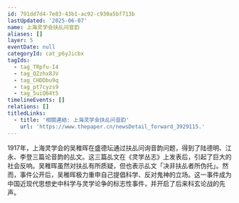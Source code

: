 ```yaml
---
id: 791dd7d4-7e83-43b1-ac92-c930a5bf713b
lastUpdated: '2025-06-07'
name: 上海灵学会扶乩问音韵
aliases: []
layer: 5
eventDate: null
categoryId: cat_p6yJicbx
tagIds:
  - tag_TRpfu-I4
  - tag_QZzhx8JV
  - tag_CHDDbu9q
  - tag_pt7cyzs9
  - tag_5uiQ64t5
timelineEvents: []
relations: []
titledLinks:
  - title: '相關連結: 上海灵学会扶乩问音韵'
    url: 'https://www.thepaper.cn/newsDetail_forward_3929115.'
---
```

1917年，上海灵学会的吴稚晖在盛德坛通过扶乩问询音韵问题，得到了陆德明、江永、李登三篇论音韵的乩文。这三篇乩文在《灵学丛志》上发表后，引起了巨大的社会反响。吴稚晖虽然对扶乩有所质疑，但也表示乩文「决非扶乩者所伪托」。然而，事件公开后，吴稚晖极力重申自己提倡科学、反对鬼神的立场。这一事件成为中国近现代思想史中科学与灵学论争的标志性事件，并开启了后来科玄论战的先声。
